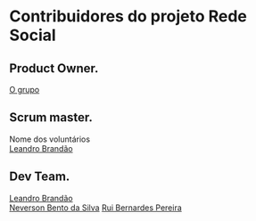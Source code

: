 # Contribuidores do projeto Rede Social

## Product Owner.  
[O grupo](https://www.facebook.com/groups/1318495538253871/)
## Scrum master.
Nome dos voluntários  
[Leandro Brandão](https://github.com/LeandroMeuGitHub)

## Dev Team.
[Leandro Brandão](https://github.com/LeandroMeuGitHub) <br>
[Neverson Bento da Silva](https://github.com/Dersaun)
[Rui Bernardes Pereira](https://github.com/vortexti)
